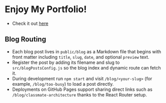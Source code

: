 # Enjoy My Portfolio!
- Check it out [here](drakebartolai.com)

## Blog Routing

- Each blog post lives in `public/blog` as a Markdown file that begins with front matter including `title`, `slug`, `date`, and optional `preview` text.
- Register the post by adding its filename and slug to `src/blogPostsConfig.js` so the blog index and dynamic route can fetch it.
- During development run `npm start` and visit `/blog/<your-slug>` (for example, `/blog/too-busy`) to load a post directly.
- Deployments on GitHub Pages support sharing direct links such as `/blog/classmate-architecture` thanks to the React Router setup.
